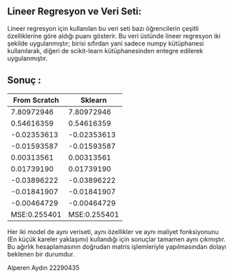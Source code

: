 ## Lineer Regresyon ve Veri Seti:
Lineer regresyon için kullanılan bu veri seti bazı öğrencilerin çeşitli özelliklerine göre aldığı puanı gösterir. Bu veri üstünde lineer regresyon iki şekilde uygulanmıştır; birisi sıfırdan yani sadece numpy kütüphanesi kullanılarak, diğeri de scikit-learn kütüphanesinden entegre edilerek uygulanmıştır.
## Sonuç :
| From Scratch | Sklearn     |
|--------------|-------------|
| 7.80972946   | 7.80972946  |
| 0.54616359   | 0.54616359  |
| -0.02353613  | -0.02353613 |
| -0.01593587  | -0.01593587 |
| 0.00313561   | 0.00313561  |
| 0.01739190   | 0.01739190  |
| -0.03896222  | -0.03896222 |
| -0.01841907  | -0.01841907 |
| -0.00464729  | -0.00464729 |
|MSE:0.255401  |MSE:0.255401 |

Her iki model de aynı veriseti, aynı özellikler ve aynı maliyet fonksiyonunu (En küçük kareler yaklaşımı) kullandığı için sonuçlar tamamen aynı çıkmıştır. Bu ağırlık hesaplamasının doğrudan matris işlemleriyle yapılmasından dolayı beklenen bir durumdur.

Alperen Aydın 22290435
